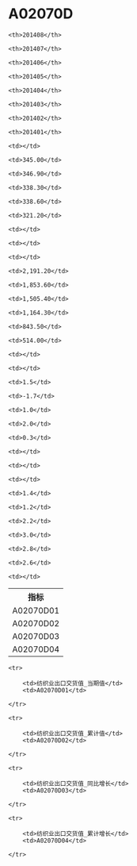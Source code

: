 A02070D
======


<table>

<tr>
    <th>指标</th>
    
    <th>201408</th>
    
    <th>201407</th>
    
    <th>201406</th>
    
    <th>201405</th>
    
    <th>201404</th>
    
    <th>201403</th>
    
    <th>201402</th>
    
    <th>201401</th>
    
</tr>


<tr>
    <td>A02070D01</td>
    
    <td></td>
    
    <td>345.00</td>
    
    <td>346.90</td>
    
    <td>338.30</td>
    
    <td>338.60</td>
    
    <td>321.20</td>
    
    <td></td>
    
    <td></td>
    

</tr>

<tr>
    <td>A02070D02</td>
    
    <td></td>
    
    <td>2,191.20</td>
    
    <td>1,853.60</td>
    
    <td>1,505.40</td>
    
    <td>1,164.30</td>
    
    <td>843.50</td>
    
    <td>514.00</td>
    
    <td></td>
    

</tr>

<tr>
    <td>A02070D03</td>
    
    <td></td>
    
    <td>1.5</td>
    
    <td>-1.7</td>
    
    <td>1.0</td>
    
    <td>2.0</td>
    
    <td>0.3</td>
    
    <td></td>
    
    <td></td>
    

</tr>

<tr>
    <td>A02070D04</td>
    
    <td></td>
    
    <td>1.4</td>
    
    <td>1.2</td>
    
    <td>2.2</td>
    
    <td>3.0</td>
    
    <td>2.8</td>
    
    <td>2.6</td>
    
    <td></td>
    

</tr>


</table>

<table>
    
    <tr>

        <td>纺织业出口交货值_当期值</td>
        <td>A02070D01</td>

    </tr>
    
    <tr>

        <td>纺织业出口交货值_累计值</td>
        <td>A02070D02</td>

    </tr>
    
    <tr>

        <td>纺织业出口交货值_同比增长</td>
        <td>A02070D03</td>

    </tr>
    
    <tr>

        <td>纺织业出口交货值_累计增长</td>
        <td>A02070D04</td>

    </tr>
    
</table>